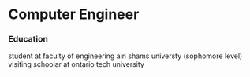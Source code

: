 # Computer Engineer


### Education
student at faculty of engineering ain shams universty (sophomore level)
visiting schoolar at ontario tech university
